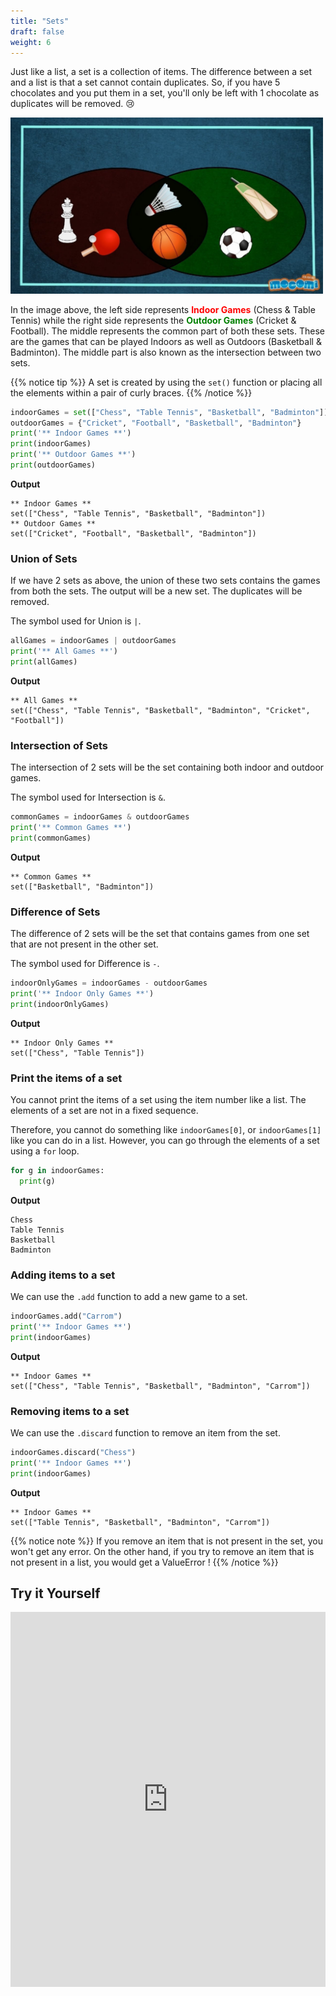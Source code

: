```yaml
---
title: "Sets"
draft: false
weight: 6
---
```


Just like a list, a set is a collection of items. The difference between a set and a list is that a set cannot contain duplicates. So, if you have 5 chocolates and you put them in a set, you'll only be left with 1 chocolate as duplicates will be removed. 😢

<a href = "https://www.youtube.com/watch?v=mLIuHU5Sj5w">
<img src="../img/sets_example.jpg" width="500"/>
</a>

In the image above, the left side represents **<font color="red">Indoor Games</font>** (Chess & Table Tennis) while the right side represents the **<font color="green">Outdoor Games</font>** (Cricket & Football). The middle represents the common part of both these sets. These are the games that can be played Indoors as well as Outdoors (Basketball & Badminton). The middle part is also known as the intersection between two sets.

{{% notice tip %}}
A set is created by using the `set()` function or placing all the elements within a pair of curly braces.
{{% /notice %}}

```python
indoorGames = set(["Chess", "Table Tennis", "Basketball", "Badminton"])
outdoorGames = {"Cricket", "Football", "Basketball", "Badminton"}
print('** Indoor Games **')
print(indoorGames)
print('** Outdoor Games **')
print(outdoorGames)
```

**Output**
```
** Indoor Games **
set(["Chess", "Table Tennis", "Basketball", "Badminton"])
** Outdoor Games **
set(["Cricket", "Football", "Basketball", "Badminton"])
```

### Union of Sets
If we have 2 sets as above, the union of these two sets contains the games from both the sets. The output will be a new set. The duplicates will be removed.

The symbol used for Union is `|`.

```python
allGames = indoorGames | outdoorGames
print('** All Games **')
print(allGames)
```

**Output**
```
** All Games **
set(["Chess", "Table Tennis", "Basketball", "Badminton", "Cricket", "Football"])
```


### Intersection of Sets
The intersection of 2 sets will be the set containing both indoor and outdoor games.

The symbol used for Intersection is `&`.

```python
commonGames = indoorGames & outdoorGames
print('** Common Games **')
print(commonGames)
```


**Output**
```
** Common Games **
set(["Basketball", "Badminton"])
```

### Difference of Sets
The difference of 2 sets will be the set that contains games from one set that are not present in the other set.

The symbol used for Difference is `-`.

```python
indoorOnlyGames = indoorGames - outdoorGames
print('** Indoor Only Games **')
print(indoorOnlyGames)
```

**Output**
```
** Indoor Only Games **
set(["Chess", "Table Tennis"])
```

### Print the items of a set
You cannot print the items of a set using the item number like a list. The elements of a set are not in a fixed sequence. 

Therefore, you cannot do something like `indoorGames[0]`, or `indoorGames[1]` like you can do in a list. However, you can go through the elements of a set using a `for` loop.

```python
for g in indoorGames:
  print(g)
```

**Output**
```
Chess
Table Tennis
Basketball
Badminton
```

### Adding items to a set
We can use the `.add` function to add a new game to a set. 
```python
indoorGames.add("Carrom")
print('** Indoor Games **')
print(indoorGames)
```


**Output**
```
** Indoor Games **
set(["Chess", "Table Tennis", "Basketball", "Badminton", "Carrom"])
```

### Removing items to a set
We can use the `.discard` function to remove an item from the set. 
```python
indoorGames.discard("Chess")
print('** Indoor Games **')
print(indoorGames)
```

**Output**

```
** Indoor Games **
set(["Table Tennis", "Basketball", "Badminton", "Carrom"])
```
{{% notice note %}}
If you remove an item that is not present in the set, you won't get any error. On the other hand, if you try to remove an item that is not present in a list, you would get a ValueError !
{{% /notice %}}

## Try it Yourself

<iframe height="600px" width="100%" 
 src="https://repl.it/@nuevofoundation/python-blank?lite=true" scrolling="no" frameborder="no" allowtransparency="true" allowfullscreen="true" sandbox="allow-forms allow-pointer-lock allow-popups allow-same-origin allow-scripts allow-modals"></iframe>